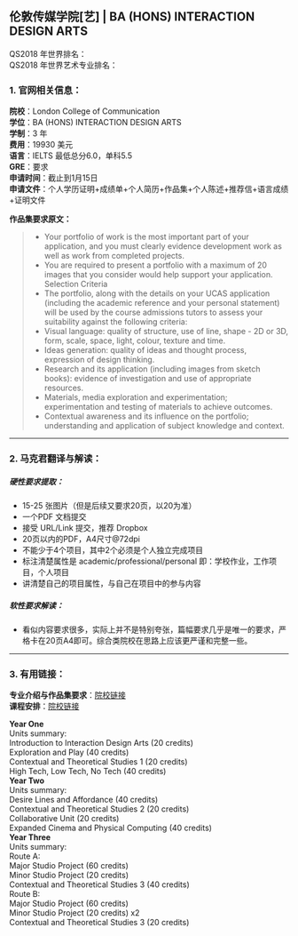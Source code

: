 ## 伦敦传媒学院[艺] | BA (HONS) INTERACTION DESIGN ARTS

QS2018 年世界排名：  
QS2018 年世界艺术专业排名：
### 1. 官网相关信息：

**院校**：London College of Communication  
**学位**：BA (HONS) INTERACTION DESIGN ARTS  
**学制**：3 年  
**费用**：19930 美元  
**语言**：IELTS 最低总分6.0，单科5.5  
**GRE**：要求    
**申请时间**：截止到1月15日  
**申请文件**：个人学历证明+成绩单+个人简历+作品集+个人陈述+推荐信+语言成绩+证明文件 
 
**作品集要求原文：**   

> -	Your portfolio of work is the most important part of your application, and you must clearly evidence development work as well as work from completed projects.
> -	You are required to present a portfolio with a maximum of 20 images that you consider would help support your application.  
Selection Criteria
> -	The portfolio, along with the details on your UCAS application (including the academic reference and your personal statement) will be used by the course admissions tutors to assess your suitability against the following criteria:  
> -	Visual language: quality of structure, use of line, shape - 2D or 3D, form, scale, space, light, colour, texture and time.
> -	Ideas generation: quality of ideas and thought process, expression of design thinking.
> -	Research and its application (including images from sketch books): evidence of investigation and use of appropriate resources.
> -	Materials, media exploration and experimentation; experimentation and testing of materials to achieve outcomes.
> -	Contextual awareness and its influence on the portfolio; understanding and application of subject knowledge and context.

---


### 2. 马克君翻译与解读：

##### 硬性要求提取：
- 15-25 张图片（但是后续又要求20页，以20为准）
- 一个PDF 文档提交
- 接受 URL/Link 提交，推荐 Dropbox
- 20页以内的PDF，A4尺寸@72dpi
- 不能少于4个项目，其中2个必须是个人独立完成项目
- 标注清楚属性是 academic/professional/personal 即：学校作业，工作项目，个人项目
- 讲清楚自己的项目属性，与自己在项目中的参与内容

##### 软性要求解读：
- 看似内容要求很多，实际上并不是特别夸张，篇幅要求几乎是唯一的要求，严格卡在20页A4即可。综合类院校在思路上应该更严谨和完整一些。


---


### 3. 有用链接：

**专业介绍与作品集要求**：[院校链接](https://www.arts.ac.uk/subjects/animation-interactive-film-and-sound/undergraduate/ba-hons-interaction-design-arts-lcc)  
**课程安排**：[院校链接](https://www.arts.ac.uk/subjects/animation-interactive-film-and-sound/undergraduate/ba-hons-interaction-design-arts-lcc)  

**Year One**  
Units summary:  
Introduction to Interaction Design Arts (20 credits)  
Exploration and Play (40 credits)   
Contextual and Theoretical Studies 1 (20 credits)  
High Tech, Low Tech, No Tech (40 credits)  
**Year Two**  
Units summary:  
Desire Lines and Affordance (40 credits)  
Contextual and Theoretical Studies 2 (20 credits)  
Collaborative Unit (20 credits)  
Expanded Cinema and Physical Computing (40 credits)  
**Year Three**  
Units summary:  
Route A:  
Major Studio Project (60 credits)  
Minor Studio Project (20 credits)  
Contextual and Theoretical Studies 3 (40 credits)  
Route B:  
Major Studio Project (60 credits)  
Minor Studio Project (20 credits) x2  
Contextual and Theoretical Studies 3 (20 credits)  

